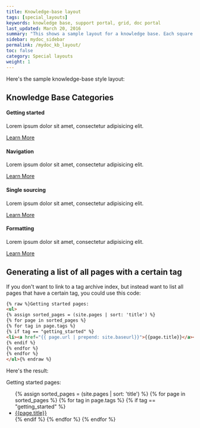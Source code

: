 ```yaml
---
title: Knowledge-base layout
tags: [special_layouts]
keywords: knowledge base, support portal, grid, doc portal
last_updated: March 20, 2016
summary: "This shows a sample layout for a knowledge base. Each square could link to a tag archive page. In this example, font icons from Font Awesome are used for the graphics, and the layout is pulled from the Modern Business theme. ."
sidebar: mydoc_sidebar
permalink: /mydoc_kb_layout/
toc: false
category: Special layouts
weight: 1
---
```


Here's the sample knowledge-base style layout:

<div class="row">
         <div class="col-lg-12">
             <h2 class="page-header">Knowledge Base Categories</h2>
         </div>
         <div class="col-md-3 col-sm-6">
             <div class="panel panel-default text-center">
                 <div class="panel-heading">
                     <span class="fa-stack fa-5x">
                           <i class="fa fa-circle fa-stack-2x text-primary"></i>
                           <i class="fa fa-tree fa-stack-1x fa-inverse"></i>
                     </span>
                 </div>
                 <div class="panel-body">
                     <h4>Getting started</h4>
                     <p>Lorem ipsum dolor sit amet, consectetur adipisicing elit.</p>
                     <a href="{{ '/tag_getting_started' | prepend: site.baseurl }}" class="btn btn-primary">Learn More</a>
                 </div>
             </div>
         </div>
         <div class="col-md-3 col-sm-6">
             <div class="panel panel-default text-center">
                 <div class="panel-heading">
                     <span class="fa-stack fa-5x">
                           <i class="fa fa-circle fa-stack-2x text-primary"></i>
                           <i class="fa fa-car fa-stack-1x fa-inverse"></i>
                     </span>
                 </div>
                 <div class="panel-body">
                     <h4>Navigation</h4>
                     <p>Lorem ipsum dolor sit amet, consectetur adipisicing elit.</p>
                     <a href="{{ '/tag_navigation' | prepend: site.baseurl }}" class="btn btn-primary">Learn More</a>
                 </div>
             </div>
         </div>
         <div class="col-md-3 col-sm-6">
             <div class="panel panel-default text-center">
                 <div class="panel-heading">
                     <span class="fa-stack fa-5x">
                           <i class="fa fa-circle fa-stack-2x text-primary"></i>
                           <i class="fa fa-support fa-stack-1x fa-inverse"></i>
                     </span>
                 </div>
                 <div class="panel-body">
                     <h4>Single sourcing</h4>
                     <p>Lorem ipsum dolor sit amet, consectetur adipisicing elit.</p>
                     <a href="{{ '/tag_single_sourcing' | prepend: site.baseurl }}" class="btn btn-primary">Learn More</a>
                 </div>
             </div>
         </div>
         <div class="col-md-3 col-sm-6">
             <div class="panel panel-default text-center">
                 <div class="panel-heading">
                     <span class="fa-stack fa-5x">
                           <i class="fa fa-circle fa-stack-2x text-primary"></i>
                           <i class="fa fa-database fa-stack-1x fa-inverse"></i>
                     </span>
                 </div>
                 <div class="panel-body">
                     <h4>Formatting</h4>
                     <p>Lorem ipsum dolor sit amet, consectetur adipisicing elit.</p>
                     <a href="{{ '/tag_formatting' | prepend: site.baseurl }}" class="btn btn-primary">Learn More</a>
                 </div>
             </div>
         </div>
</div>


## Generating a list of all pages with a certain tag

If you don't want to link to a tag archive index, but instead want to list all pages that have a certain tag, you could use this code:

```html
{% raw %}Getting started pages:
<ul>
{% assign sorted_pages = (site.pages | sort: 'title') %}
{% for page in sorted_pages %}
{% for tag in page.tags %}
{% if tag == "getting_started" %}
<li><a href="{{ page.url | prepend: site.baseurl}}">{{page.title}}</a></li>
{% endif %}
{% endfor %}
{% endfor %}
</ul>{% endraw %}
```

Here's the result:

Getting started pages:

<ul>
{% assign sorted_pages = (site.pages | sort: 'title') %}
{% for page in sorted_pages %}
{% for tag in page.tags %}
{% if tag == "getting_started" %}
<li><a href="{{page.url | prepend: site.baseurl }}">{{page.title}}</a></li>
{% endif %}
{% endfor %}
{% endfor %}
</ul>
